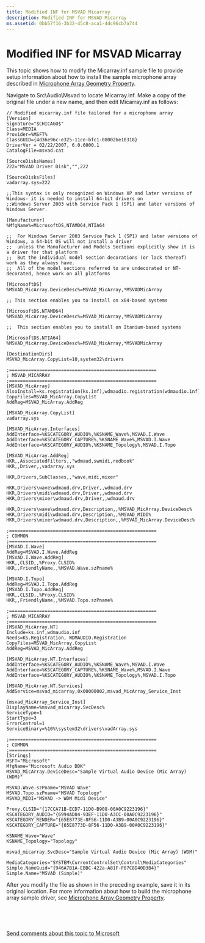 ```yaml
---
title: Modified INF for MSVAD Micarray
description: Modified INF for MSVAD Micarray
ms.assetid: 0bb57f16-3b32-45c8-aca1-4dc96cb7a744
---
```


# Modified INF for MSVAD Micarray


This topic shows how to modify the Micarray.inf sample file to provide setup information about how to install the sample microphone array described in [Microphone Array Geometry Property](microphone-array-geometry-property.md).

Navigate to Src\\Audio\\Msvad to locate Micarray.inf. Make a copy of the original file under a new name, and then edit Micarray.inf as follows:

```
// Modified micarray.inf file tailored for a microphone array
[Version]
Signature="$CHICAGO$"
Class=MEDIA
Provider=%MSFT%
ClassGUID={4d36e96c-e325-11ce-bfc1-08002be10318}
DriverVer = 02/22/2007, 6.0.6000.1
CatalogFile=msvad.cat

[SourceDisksNames]
222="MSVAD Driver Disk","",222

[SourceDisksFiles]
vadarray.sys=222

;;This syntax is only recognized on Windows XP and later versions of Windows- it is needed to install 64-bit drivers on
;;Windows Server 2003 with Service Pack 1 (SP1) and later versions of Windows Server.

[Manufacturer]
%MfgName%=MicrosoftDS,NTAMD64,NTIA64

;;  For Windows Server 2003 Service Pack 1 (SP1) and later versions of Windows, a 64-bit OS will not install a driver
;;  unless the Manufacturer and Models Sections explicitly show it is a driver for that platform
;;  But the individual model section decorations (or lack thereof) work as they always have.
;;  All of the model sections referred to are undecorated or NT-decorated, hence work on all platforms

[MicrosoftDS]
%MSVAD_MicArray.DeviceDesc%=MSVAD_MicArray,*MSVADMicArray

;; This section enables you to install on x64-based systems

[MicrosoftDS.NTAMD64]
%MSVAD_MicArray.DeviceDesc%=MSVAD_MicArray,*MSVADMicArray

;;  This section enables you to install on Itanium-based systems

[MicrosoftDS.NTIA64]
%MSVAD_MicArray.DeviceDesc%=MSVAD_MicArray,*MSVADMicArray

[DestinationDirs]
MSVAD_MicArray.CopyList=10,system32\drivers

;======================================================
; MSVAD_MICARRAY
;======================================================
[MSVAD_MicArray]
AlsoInstall=ks.registration(ks.inf),wdmaudio.registration(wdmaudio.inf)
CopyFiles=MSVAD_MicArray.CopyList
AddReg=MSVAD_MicArray.AddReg

[MSVAD_MicArray.CopyList]
vadarray.sys

[MSVAD_MicArray.Interfaces]
AddInterface=%KSCATEGORY_AUDIO%,%KSNAME_Wave%,MSVAD.I.Wave
AddInterface=%KSCATEGORY_CAPTURE%,%KSNAME_Wave%,MSVAD.I.Wave
AddInterface=%KSCATEGORY_AUDIO%,%KSNAME_Topology%,MSVAD.I.Topo

[MSVAD_MicArray.AddReg]
HKR,,AssociatedFilters,,"wdmaud,swmidi,redbook"
HKR,,Driver,,vadarray.sys

HKR,Drivers,SubClasses,,"wave,midi,mixer"

HKR,Drivers\wave\wdmaud.drv,Driver,,wdmaud.drv
HKR,Drivers\midi\wdmaud.drv,Driver,,wdmaud.drv
HKR,Drivers\mixer\wdmaud.drv,Driver,,wdmaud.drv

HKR,Drivers\wave\wdmaud.drv,Description,,%MSVAD_MicArray.DeviceDesc%
HKR,Drivers\midi\wdmaud.drv,Description,,%MSVAD_MIDI%
HKR,Drivers\mixer\wdmaud.drv,Description,,%MSVAD_MicArray.DeviceDesc%

;======================================================
; COMMON
;======================================================
[MSVAD.I.Wave]
AddReg=MSVAD.I.Wave.AddReg
[MSVAD.I.Wave.AddReg]
HKR,,CLSID,,%Proxy.CLSID%
HKR,,FriendlyName,,%MSVAD.Wave.szPname%

[MSVAD.I.Topo]
AddReg=MSVAD.I.Topo.AddReg
[MSVAD.I.Topo.AddReg]
HKR,,CLSID,,%Proxy.CLSID%
HKR,,FriendlyName,,%MSVAD.Topo.szPname%

;======================================================
; MSVAD_MICARRAY
;======================================================
[MSVAD_MicArray.NT]
Include=ks.inf,wdmaudio.inf
Needs=KS.Registration, WDMAUDIO.Registration
CopyFiles=MSVAD_MicArray.CopyList
AddReg=MSVAD_MicArray.AddReg

[MSVAD_MicArray.NT.Interfaces]
AddInterface=%KSCATEGORY_AUDIO%,%KSNAME_Wave%,MSVAD.I.Wave
AddInterface=%KSCATEGORY_CAPTURE%,%KSNAME_Wave%,MSVAD.I.Wave
AddInterface=%KSCATEGORY_AUDIO%,%KSNAME_Topology%,MSVAD.I.Topo

[MSVAD_MicArray.NT.Services]
AddService=msvad_micarray,0x00000002,msvad_MicArray_Service_Inst

[msvad_MicArray_Service_Inst]
DisplayName=%msvad_micarray.SvcDesc%
ServiceType=1
StartType=3
ErrorControl=1
ServiceBinary=%10%\system32\drivers\vadArray.sys

;======================================================
; COMMON
;======================================================
[Strings]
MSFT="Microsoft"
MfgName="Microsoft Audio DDK"
MSVAD_MicArray.DeviceDesc="Sample Virtual Audio Device (Mic Array) (WDM)"

MSVAD.Wave.szPname="MSVAD Wave"
MSVAD.Topo.szPname="MSVAD Topology"
MSVAD_MIDI="MSVAD -> WDM Midi Device"

Proxy.CLSID="{17CCA71B-ECD7-11D0-B908-00A0C9223196}"
KSCATEGORY_AUDIO="{6994AD04-93EF-11D0-A3CC-00A0C9223196}"
KSCATEGORY_RENDER="{65E8773E-8F56-11D0-A3B9-00A0C9223196}"
KSCATEGORY_CAPTURE="{65E8773D-8F56-11D0-A3B9-00A0C9223196}"

KSNAME_Wave="Wave"
KSNAME_Topology="Topology"

msvad_micarray.SvcDesc="Sample Virtual Audio Device (Mic Array) (WDM)"

MediaCategories="SYSTEM\CurrentControlSet\Control\MediaCategories"
Simple.NameGuid="{946A7B1A-EBBC-422a-A81F-F07C8D40D3B4}"
Simple.Name="MSVAD (Simple)"
```

After you modify the file as shown in the preceding example, save it in its original location. For more information about how to build the microphone array sample driver, see [Microphone Array Geometry Property](microphone-array-geometry-property.md).

 

 

[Send comments about this topic to Microsoft](mailto:wsddocfb@microsoft.com?subject=Documentation%20feedback%20[audio\audio]:%20Modified%20INF%20for%20MSVAD%20Micarray%20%20RELEASE:%20%287/18/2016%29&body=%0A%0APRIVACY%20STATEMENT%0A%0AWe%20use%20your%20feedback%20to%20improve%20the%20documentation.%20We%20don't%20use%20your%20email%20address%20for%20any%20other%20purpose,%20and%20we'll%20remove%20your%20email%20address%20from%20our%20system%20after%20the%20issue%20that%20you're%20reporting%20is%20fixed.%20While%20we're%20working%20to%20fix%20this%20issue,%20we%20might%20send%20you%20an%20email%20message%20to%20ask%20for%20more%20info.%20Later,%20we%20might%20also%20send%20you%20an%20email%20message%20to%20let%20you%20know%20that%20we've%20addressed%20your%20feedback.%0A%0AFor%20more%20info%20about%20Microsoft's%20privacy%20policy,%20see%20http://privacy.microsoft.com/default.aspx. "Send comments about this topic to Microsoft")




